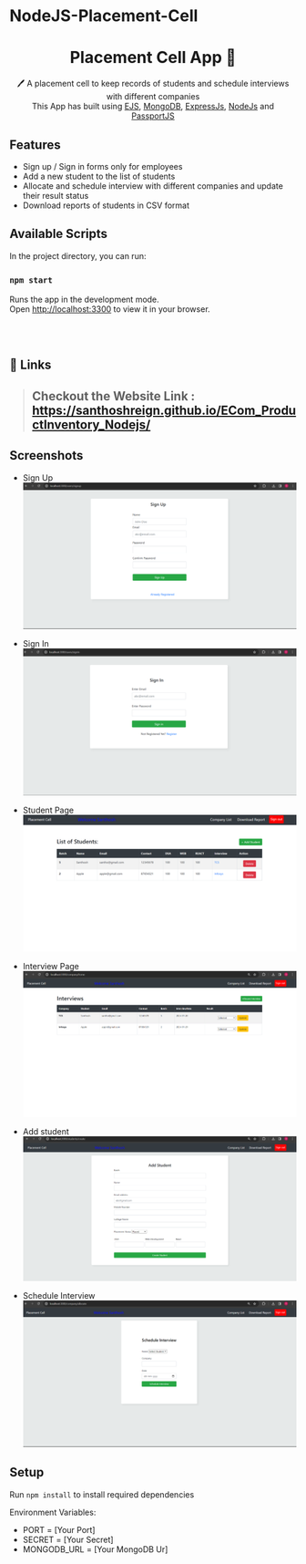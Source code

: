# NodeJS-Placement-Cell
 <h1 align="center">Placement Cell App 📝</h1> 
<p align="center">
 🖊️ A placement cell to keep records of students and schedule interviews with different companies <br>
     This App has built using <a href="https://ejs.co/">EJS</a>, <a href="https://www.mongodb.com/">MongoDB</a>, <a href="https://expressjs.com/">ExpressJs</a>, <a href="https://nodejs.org/en/">NodeJs</a> and <a href="http://www.passportjs.org/">PassportJS</a>
</p>

## Features

- Sign up / Sign in forms only for employees
- Add a new student to the list of students
- Allocate and schedule interview with different companies and update their result status
- Download reports of students in CSV format

## Available Scripts
In the project directory, you can run:

### `npm start`
Runs the app in the development mode.\
Open [http://localhost:3300](http://localhost:3300) to view it in your browser.

<br/>
<br/>

## 🔗 Links

> ## Checkout the Website Link : https://santhoshreign.github.io/ECom_ProductInventory_Nodejs/


## Screenshots

- Sign Up
  ![Sign-Up](./images/signup.png)

- Sign In
  ![Sign-In](./images/signin.png)

- Student Page
  ![Student-Page](./images/studentList.png)

- Interview Page
  ![Interview-Page](./images/CompanyList.png)

- Add student
  ![Add-Student](./images/AddStudents.png)

- Schedule Interview
  ![Interview](./images/ScheduleInterview.png)

## Setup

Run `npm install` to install required dependencies

Environment Variables:

- PORT = [Your Port]
- SECRET = [Your Secret]
- MONGODB_URL = [Your MongoDB Ur]
